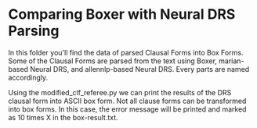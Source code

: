 # Comparing Boxer with Neural DRS Parsing

In this folder you'll find the data of parsed Clausal Forms into Box Forms. Some of the Clausal Forms are parsed from the text using Boxer, marian-based Neural DRS, and allennlp-based Neural DRS. Every parts are named accordingly.

Using the modified_clf_referee.py we can print the results of the DRS clausal form into ASCII box form. Not all clause forms can be transformed into box forms. In this case, the error message will be printed and marked as 10 times X in the box-result.txt.
